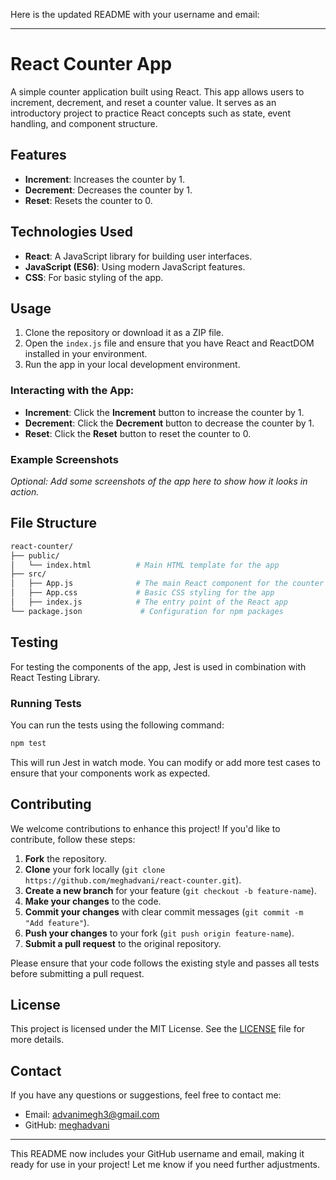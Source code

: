 Here is the updated README with your username and email:

---

# React Counter App

A simple counter application built using React. This app allows users to increment, decrement, and reset a counter value. It serves as an introductory project to practice React concepts such as state, event handling, and component structure.

## Features

- **Increment**: Increases the counter by 1.
- **Decrement**: Decreases the counter by 1.
- **Reset**: Resets the counter to 0.

## Technologies Used

- **React**: A JavaScript library for building user interfaces.
- **JavaScript (ES6)**: Using modern JavaScript features.
- **CSS**: For basic styling of the app.

## Usage

1. Clone the repository or download it as a ZIP file.
2. Open the `index.js` file and ensure that you have React and ReactDOM installed in your environment.
3. Run the app in your local development environment.

### Interacting with the App:

- **Increment**: Click the **Increment** button to increase the counter by 1.
- **Decrement**: Click the **Decrement** button to decrease the counter by 1.
- **Reset**: Click the **Reset** button to reset the counter to 0.

### Example Screenshots

_Optional: Add some screenshots of the app here to show how it looks in action._

## File Structure

```bash
react-counter/
├── public/
│   └── index.html          # Main HTML template for the app
├── src/
│   ├── App.js              # The main React component for the counter app
│   ├── App.css             # Basic CSS styling for the app
│   ├── index.js            # The entry point of the React app
└── package.json             # Configuration for npm packages
```

## Testing

For testing the components of the app, Jest is used in combination with React Testing Library.

### Running Tests

You can run the tests using the following command:

```bash
npm test
```

This will run Jest in watch mode. You can modify or add more test cases to ensure that your components work as expected.

## Contributing

We welcome contributions to enhance this project! If you'd like to contribute, follow these steps:

1. **Fork** the repository.
2. **Clone** your fork locally (`git clone https://github.com/meghadvani/react-counter.git`).
3. **Create a new branch** for your feature (`git checkout -b feature-name`).
4. **Make your changes** to the code.
5. **Commit your changes** with clear commit messages (`git commit -m "Add feature"`).
6. **Push your changes** to your fork (`git push origin feature-name`).
7. **Submit a pull request** to the original repository.

Please ensure that your code follows the existing style and passes all tests before submitting a pull request.

## License

This project is licensed under the MIT License. See the [LICENSE](LICENSE) file for more details.

## Contact

If you have any questions or suggestions, feel free to contact me:

- Email: [advanimegh3@gmail.com](mailto:advanimegh3@gmail.com)
- GitHub: [meghadvani](https://github.com/meghadvani)

---

This README now includes your GitHub username and email, making it ready for use in your project! Let me know if you need further adjustments.
